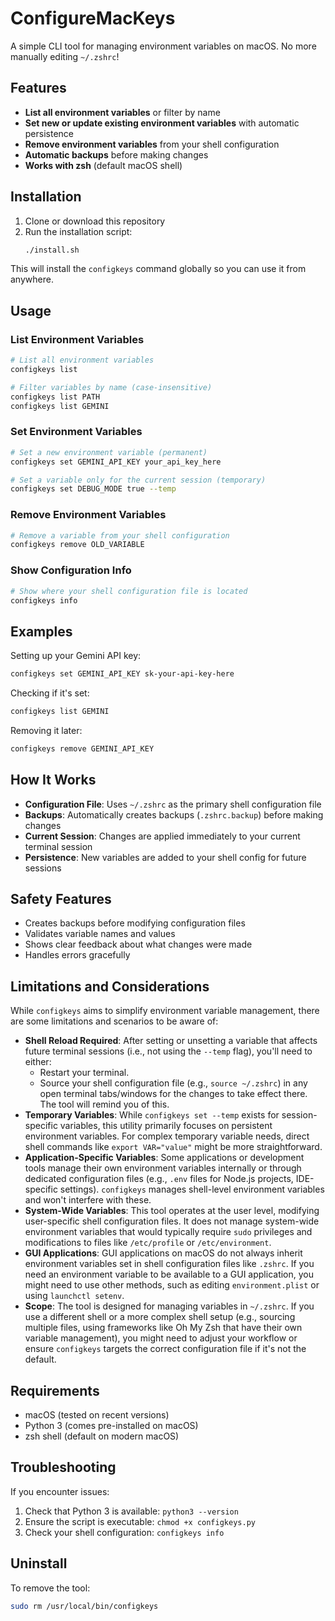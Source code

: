 # ConfigureMacKeys

A simple CLI tool for managing environment variables on macOS. No more manually editing `~/.zshrc`!

## Features

- **List all environment variables** or filter by name
- **Set new or update existing environment variables** with automatic persistence
- **Remove environment variables** from your shell configuration
- **Automatic backups** before making changes
- **Works with zsh** (default macOS shell)

## Installation

1. Clone or download this repository
2. Run the installation script:
   ```bash
   ./install.sh
   ```

This will install the `configkeys` command globally so you can use it from anywhere.

## Usage

### List Environment Variables

```bash
# List all environment variables
configkeys list

# Filter variables by name (case-insensitive)
configkeys list PATH
configkeys list GEMINI
```

### Set Environment Variables

```bash
# Set a new environment variable (permanent)
configkeys set GEMINI_API_KEY your_api_key_here

# Set a variable only for the current session (temporary)
configkeys set DEBUG_MODE true --temp
```

### Remove Environment Variables

```bash
# Remove a variable from your shell configuration
configkeys remove OLD_VARIABLE
```

### Show Configuration Info

```bash
# Show where your shell configuration file is located
configkeys info
```

## Examples

Setting up your Gemini API key:
```bash
configkeys set GEMINI_API_KEY sk-your-api-key-here
```

Checking if it's set:
```bash
configkeys list GEMINI
```

Removing it later:
```bash
configkeys remove GEMINI_API_KEY
```

## How It Works

- **Configuration File**: Uses `~/.zshrc` as the primary shell configuration file
- **Backups**: Automatically creates backups (`.zshrc.backup`) before making changes
- **Current Session**: Changes are applied immediately to your current terminal session
- **Persistence**: New variables are added to your shell config for future sessions

## Safety Features

- Creates backups before modifying configuration files
- Validates variable names and values
- Shows clear feedback about what changes were made
- Handles errors gracefully

## Limitations and Considerations

While `configkeys` aims to simplify environment variable management, there are some limitations and scenarios to be aware of:

*   **Shell Reload Required**: After setting or unsetting a variable that affects future terminal sessions (i.e., not using the `--temp` flag), you'll need to either:
    *   Restart your terminal.
    *   Source your shell configuration file (e.g., `source ~/.zshrc`) in any open terminal tabs/windows for the changes to take effect there.
    The tool will remind you of this.
*   **Temporary Variables**: While `configkeys set --temp` exists for session-specific variables, this utility primarily focuses on persistent environment variables. For complex temporary variable needs, direct shell commands like `export VAR="value"` might be more straightforward.
*   **Application-Specific Variables**: Some applications or development tools manage their own environment variables internally or through dedicated configuration files (e.g., `.env` files for Node.js projects, IDE-specific settings). `configkeys` manages shell-level environment variables and won't interfere with these.
*   **System-Wide Variables**: This tool operates at the user level, modifying user-specific shell configuration files. It does not manage system-wide environment variables that would typically require `sudo` privileges and modifications to files like `/etc/profile` or `/etc/environment`.
*   **GUI Applications**: GUI applications on macOS do not always inherit environment variables set in shell configuration files like `.zshrc`. If you need an environment variable to be available to a GUI application, you might need to use other methods, such as editing `environment.plist` or using `launchctl setenv`.
*   **Scope**: The tool is designed for managing variables in `~/.zshrc`. If you use a different shell or a more complex shell setup (e.g., sourcing multiple files, using frameworks like Oh My Zsh that have their own variable management), you might need to adjust your workflow or ensure `configkeys` targets the correct configuration file if it's not the default.

## Requirements

- macOS (tested on recent versions)
- Python 3 (comes pre-installed on macOS)
- zsh shell (default on modern macOS)

## Troubleshooting

If you encounter issues:

1. Check that Python 3 is available: `python3 --version`
2. Ensure the script is executable: `chmod +x configkeys.py`
3. Check your shell configuration: `configkeys info`

## Uninstall

To remove the tool:
```bash
sudo rm /usr/local/bin/configkeys
``` 